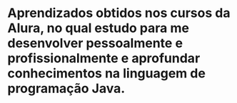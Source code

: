# Aprendizados obtidos nos cursos da Alura, no qual estudo para me desenvolver pessoalmente e profissionalmente e aprofundar conhecimentos na linguagem de programação Java.
